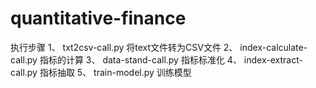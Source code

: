 # quantitative-finance
执行步骤
1、 txt2csv-call.py 将text文件转为CSV文件
2、 index-calculate-call.py 指标的计算
3、 data-stand-call.py 指标标准化
4、 index-extract-call.py 指标抽取
5、 train-model.py 训练模型
